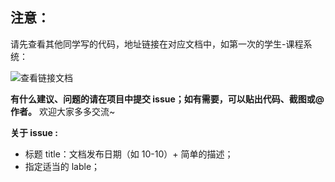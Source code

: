 ## 注意：

请先查看其他同学写的代码，地址链接在对应文档中，如第一次的学生-课程系统：

![查看链接文档](https://github.com/Deecyn/ShuMei_Backend/raw/master/images/links_file_example_1.png)

**有什么建议、问题的请在项目中提交 issue；如有需要，可以贴出代码、截图或@作者。** 欢迎大家多多交流~

**关于 issue :**

- 标题 title：文档发布日期（如 10-10）+ 简单的描述；
- 指定适当的 lable；
